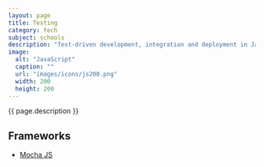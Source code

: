 ```yaml
---
layout: page
title: Testing
category: tech
subject: schools
description: "Test-driven development, integration and deployment in JavaScript"
image:
  alt: "JavaScript"
  caption: ""
  url: "images/icons/js200.png"
  width: 200
  height: 200
---
```


{{ page.description }}

Frameworks
----------
* [Mocha JS](https://mochajs.org/)
